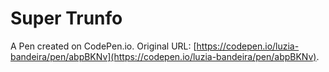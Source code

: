 # Super Trunfo

A Pen created on CodePen.io. Original URL: [https://codepen.io/luzia-bandeira/pen/abpBKNv](https://codepen.io/luzia-bandeira/pen/abpBKNv).


